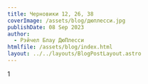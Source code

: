 ```yaml
---
title: Черновики 12, 26, 38
coverImage: /assets/blog/дюплесси.jpg
publishDate: 08 Sep 2023
author:
  - Рэйчел Блау ДюПлесси
htmlfile: /assets/blog/index.html
layout: ../../layouts/BlogPostLayout.astro
---
```

1